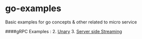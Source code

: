 # go-examples
Basic examples for go concepts &amp; other related to micro service


####gRPC
   Examples : 
   2. [Unary](https://github.com/Connect2naga/go-examples/blob/main/grpc_unary/README.md)
   3. [Server side Streaming](https://github.com/Connect2naga/go-examples/blob/main/grpc_server_stream/README.md) 